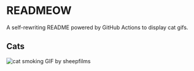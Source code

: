 # READMEOW

A self-rewriting README powered by GitHub Actions to display cat gifs.

## Cats

![cat smoking GIF by sheepfilms](https://media2.giphy.com/media/l0ExdMHUDKteztyfe/200.gif?cid=9acd02davrqn644amge84ih09vgo8h1j2418z65jykvnm2ej&ep=v1_gifs_search&rid=200.gif&ct=g)
